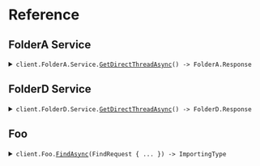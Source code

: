 # Reference
## FolderA Service
<details><summary><code>client.FolderA.Service.<a href="/src/SeedAudiences/FolderA/Service/ServiceClient.cs">GetDirectThreadAsync</a>() -> FolderA.Response</code></summary>
<dl>
<dd>

#### 🔌 Usage

<dl>
<dd>

<dl>
<dd>

```csharp
await client.FolderA.Service.GetDirectThreadAsync();
```
</dd>
</dl>
</dd>
</dl>


</dd>
</dl>
</details>

## FolderD Service
<details><summary><code>client.FolderD.Service.<a href="/src/SeedAudiences/FolderD/Service/ServiceClient.cs">GetDirectThreadAsync</a>() -> FolderD.Response</code></summary>
<dl>
<dd>

#### 🔌 Usage

<dl>
<dd>

<dl>
<dd>

```csharp
await client.FolderD.Service.GetDirectThreadAsync();
```
</dd>
</dl>
</dd>
</dl>


</dd>
</dl>
</details>

## Foo
<details><summary><code>client.Foo.<a href="/src/SeedAudiences/Foo/FooClient.cs">FindAsync</a>(FindRequest { ... }) -> ImportingType</code></summary>
<dl>
<dd>

#### 🔌 Usage

<dl>
<dd>

<dl>
<dd>

```csharp
await client.Foo.FindAsync(
    new FindRequest
    {
        OptionalString = "string",
        PublicProperty = "string",
        PrivateProperty = 1,
    }
);
```
</dd>
</dl>
</dd>
</dl>

#### ⚙️ Parameters

<dl>
<dd>

<dl>
<dd>

**request:** `FindRequest` 
    
</dd>
</dl>
</dd>
</dl>


</dd>
</dl>
</details>
